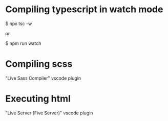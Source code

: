 # Compiling typescript in watch mode

$ npx tsc -w

or

$ npm run watch

# Compiling scss

"Live Sass Compiler" vscode plugin

# Executing html

"Live Server (Five Server)" vscode plugin




